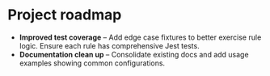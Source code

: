 # Project roadmap

- **Improved test coverage** – Add edge case fixtures to better exercise rule logic. Ensure each rule has comprehensive Jest tests.
- **Documentation clean up** – Consolidate existing docs and add usage examples showing common configurations.
